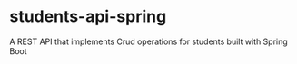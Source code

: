 # students-api-spring
A REST API that implements Crud operations for students built with Spring Boot
